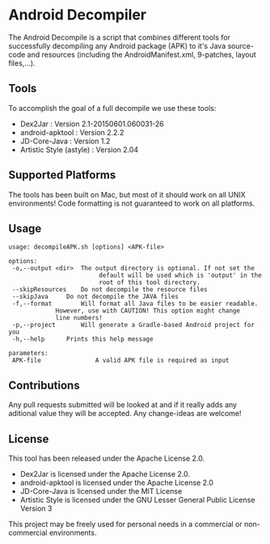 Android Decompiler
==================

The Android Decompile is a script that combines different tools for successfully decompiling any Android package (APK) to it's Java source-code and resources (including the AndroidManifest.xml, 9-patches, layout files,...).

Tools
-----
To accomplish the goal of a full decompile we use these tools:
- Dex2Jar : Version 2.1-20150601.060031-26
- android-apktool : Version 2.2.2
- JD-Core-Java : Version 1.2
- Artistic Style (astyle) : Version 2.04


Supported Platforms
-------------------
The tools has been built on Mac, but most of it should work on all UNIX environments!
Code formatting is not guaranteed to work on all platforms.

Usage
-----
```
usage: decompileAPK.sh [options] <APK-file>

options:
 -o,--output <dir>	The output directory is optional. If not set the
                         default will be used which is 'output' in the
                         root of this tool directory.
 --skipResources	Do not decompile the resource files
 --skipJava		Do not decompile the JAVA files
 -f,--format		Will format all Java files to be easier readable.
  			 However, use with CAUTION! This option might change
  			 line numbers!
 -p,--project		Will generate a Gradle-based Android project for you
 -h,--help		Prints this help message

parameters:
 APK-file               A valid APK file is required as input
```

Contributions
-------------
Any pull requests submitted will be looked at and if it really adds any aditional value they will be accepted. Any change-ideas are welcome!

License
-------
This tool has been released under the Apache License 2.0.
- Dex2Jar is licensed under the Apache License 2.0.
- android-apktool is licensed under the Apache License 2.0
- JD-Core-Java is licensed under the MIT License
- Artistic Style is licensed under the GNU Lesser General Public License Version 3

This project may be freely used for personal needs in a commercial or non-commercial environments.

